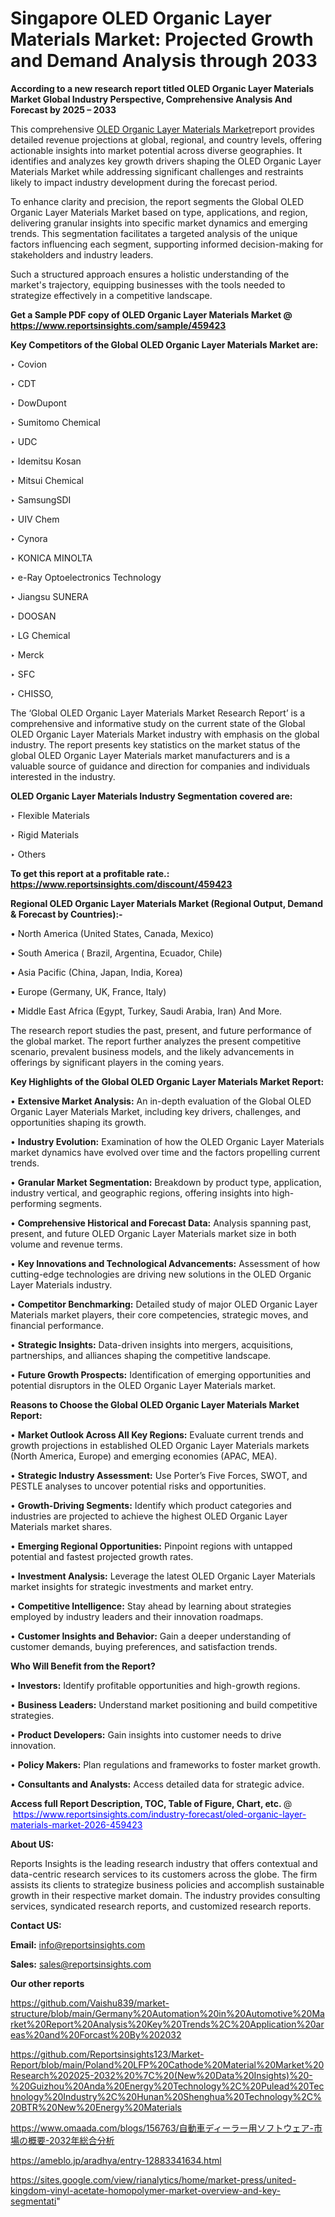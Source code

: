 # Singapore OLED Organic Layer Materials Market: Projected Growth and Demand Analysis through 2033

<strong>According to a new research report titled OLED Organic Layer Materials Market Global Industry Perspective, Comprehensive Analysis And Forecast by 2025 – 2033</strong>

This comprehensive <a href=https://www.reportsinsights.com/sample/459423>OLED Organic Layer Materials Market</a>report provides detailed revenue projections at global, regional, and country levels, offering actionable insights into market potential across diverse geographies. It identifies and analyzes key growth drivers shaping the OLED Organic Layer Materials Market while addressing significant challenges and restraints likely to impact industry development during the forecast period.

To enhance clarity and precision, the report segments the Global OLED Organic Layer Materials Market based on type, applications, and region, delivering granular insights into specific market dynamics and emerging trends. This segmentation facilitates a targeted analysis of the unique factors influencing each segment, supporting informed decision-making for stakeholders and industry leaders.

Such a structured approach ensures a holistic understanding of the market's trajectory, equipping businesses with the tools needed to strategize effectively in a competitive landscape.

<strong>Get a Sample PDF copy of OLED Organic Layer Materials Market </strong><strong>@<a href=https://www.reportsinsights.com/sample/459423 style=color:#0000ff;> https://www.reportsinsights.com/sample/459423</a></strong></font>

<strong>Key Competitors of the Global OLED Organic Layer Materials Market are:</strong>

‣ Covion

‣ CDT

‣ DowDupont

‣ Sumitomo Chemical

‣ UDC

‣ Idemitsu Kosan

‣ Mitsui Chemical

‣ SamsungSDI

‣ UIV Chem

‣ Cynora

‣ KONICA MINOLTA

‣ e-Ray Optoelectronics Technology 

‣ Jiangsu SUNERA

‣ DOOSAN

‣ LG Chemical

‣ Merck

‣ SFC

‣ CHISSO,

The ‘Global OLED Organic Layer Materials Market Research Report’ is a comprehensive and informative study on the current state of the Global OLED Organic Layer Materials Market industry with emphasis on the global industry. The report presents key statistics on the market status of the global OLED Organic Layer Materials market manufacturers and is a valuable source of guidance and direction for companies and individuals interested in the industry.

<strong>OLED Organic Layer Materials Industry Segmentation covered are:</strong>

‣ Flexible Materials

‣ Rigid Materials

‣ Others

<strong>To get this report at a profitable rate.: <a href=https://www.reportsinsights.com/discount/459423 style=color:#0000ff;>https://www.reportsinsights.com/discount/459423</a></strong></font>

<strong>Regional OLED Organic Layer Materials Market (Regional Output, Demand &amp; Forecast by Countries):-</strong>

• North America (United States, Canada, Mexico)

• South America ( Brazil, Argentina, Ecuador, Chile)

• Asia Pacific (China, Japan, India, Korea)

• Europe (Germany, UK, France, Italy)

• Middle East Africa (Egypt, Turkey, Saudi Arabia, Iran) And More.

The research report studies the past, present, and future performance of the global market. The report further analyzes the present competitive scenario, prevalent business models, and the likely advancements in offerings by significant players in the coming years.

<strong>Key Highlights of the Global OLED Organic Layer Materials Market Report:</strong>

• <strong>Extensive Market Analysis:</strong> An in-depth evaluation of the Global OLED Organic Layer Materials Market, including key drivers, challenges, and opportunities shaping its growth.

• <strong>Industry Evolution:</strong> Examination of how the OLED Organic Layer Materials market dynamics have evolved over time and the factors propelling current trends.

• <strong>Granular Market Segmentation:</strong> Breakdown by product type, application, industry vertical, and geographic regions, offering insights into high-performing segments.

• <strong>Comprehensive Historical and Forecast Data:</strong> Analysis spanning past, present, and future OLED Organic Layer Materials market size in both volume and revenue terms.

• <strong>Key Innovations and Technological Advancements:</strong> Assessment of how cutting-edge technologies are driving new solutions in the OLED Organic Layer Materials industry.

• <strong>Competitor Benchmarking:</strong> Detailed study of major OLED Organic Layer Materials market players, their core competencies, strategic moves, and financial performance.

• <strong>Strategic Insights:</strong> Data-driven insights into mergers, acquisitions, partnerships, and alliances shaping the competitive landscape.

• <strong>Future Growth Prospects:</strong> Identification of emerging opportunities and potential disruptors in the OLED Organic Layer Materials market.

<strong>Reasons to Choose the Global OLED Organic Layer Materials Market Report:</strong>

• <strong>Market Outlook Across All Key Regions:</strong> Evaluate current trends and growth projections in established OLED Organic Layer Materials markets (North America, Europe) and emerging economies (APAC, MEA).

• <strong>Strategic Industry Assessment:</strong> Use Porter’s Five Forces, SWOT, and PESTLE analyses to uncover potential risks and opportunities.

• <strong>Growth-Driving Segments:</strong> Identify which product categories and industries are projected to achieve the highest OLED Organic Layer Materials market shares.

• <strong>Emerging Regional Opportunities:</strong> Pinpoint regions with untapped potential and fastest projected growth rates.

• <strong>Investment Analysis:</strong> Leverage the latest OLED Organic Layer Materials market insights for strategic investments and market entry.

• <strong>Competitive Intelligence:</strong> Stay ahead by learning about strategies employed by industry leaders and their innovation roadmaps.

• <strong>Customer Insights and Behavior:</strong> Gain a deeper understanding of customer demands, buying preferences, and satisfaction trends.

<strong>Who Will Benefit from the Report?</strong>

• <strong>Investors:</strong> Identify profitable opportunities and high-growth regions.

• <strong>Business Leaders:</strong> Understand market positioning and build competitive strategies.

• <strong>Product Developers:</strong> Gain insights into customer needs to drive innovation.

• <strong>Policy Makers:</strong> Plan regulations and frameworks to foster market growth.

• <strong>Consultants and Analysts:</strong> Access detailed data for strategic advice.
</ul>
<strong>Access full Report Description, TOC, Table of Figure, Chart, etc. </strong>@  <a href=https://www.reportsinsights.com/industry-forecast/oled-organic-layer-materials-market-2026-459423 style=color:#0000ff;>https://www.reportsinsights.com/industry-forecast/oled-organic-layer-materials-market-2026-459423</a></font>

<strong><strong>About US</strong>:</strong>

Reports Insights is the leading research industry that offers contextual and data-centric research services to its customers across the globe. The firm assists its clients to strategize business policies and accomplish sustainable growth in their respective market domain. The industry provides consulting services, syndicated research reports, and customized research reports.

<strong>Contact US:</strong>

<p class=""""><b>Email:</b> <a href=mailto:info@reportsinsights.com>info@reportsinsights.com</a></p>
<p class=""""><b>Sales:</b> <a href=mailto:sales@reportsinsights.com>sales@reportsinsights.com</a></p>

<strong>Our other reports</strong>

<a href=https://github.com/Vaishu839/market-structure/blob/main/Germany%20Automation%20in%20Automotive%20Market%20Report%20Analysis%20Key%20Trends%2C%20Application%20areas%20and%20Forcast%20By%202032>https://github.com/Vaishu839/market-structure/blob/main/Germany%20Automation%20in%20Automotive%20Market%20Report%20Analysis%20Key%20Trends%2C%20Application%20areas%20and%20Forcast%20By%202032</a>

<a href=https://github.com/Reportsinsights123/Market-Report/blob/main/Poland%20LFP%20Cathode%20Material%20Market%20Research%202025-2032%20%7C%20(New%20Data%20Insights)%20-%20Guizhou%20Anda%20Energy%20Technology%2C%20Pulead%20Technology%20Industry%2C%20Hunan%20Shenghua%20Technology%2C%20BTR%20New%20Energy%20Materials>https://github.com/Reportsinsights123/Market-Report/blob/main/Poland%20LFP%20Cathode%20Material%20Market%20Research%202025-2032%20%7C%20(New%20Data%20Insights)%20-%20Guizhou%20Anda%20Energy%20Technology%2C%20Pulead%20Technology%20Industry%2C%20Hunan%20Shenghua%20Technology%2C%20BTR%20New%20Energy%20Materials</a>

<a href=https://www.omaada.com/blogs/156763/自動車ディーラー用ソフトウェア-市場の概要-2032年総合分析>https://www.omaada.com/blogs/156763/自動車ディーラー用ソフトウェア-市場の概要-2032年総合分析</a>

<a href=https://ameblo.jp/aradhya/entry-12883341634.html>https://ameblo.jp/aradhya/entry-12883341634.html</a>

<a href=https://sites.google.com/view/rianalytics/home/market-press/united-kingdom-vinyl-acetate-homopolymer-market-overview-and-key-segmentati>https://sites.google.com/view/rianalytics/home/market-press/united-kingdom-vinyl-acetate-homopolymer-market-overview-and-key-segmentati</a>"
